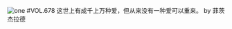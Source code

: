 ![one](http://image.wufazhuce.com/Fk4FtyQjDt-KpDldUoEonR55LhKh)
#VOL.678
这世上有成千上万种爱，但从来没有一种爱可以重来。 by 菲茨杰拉德